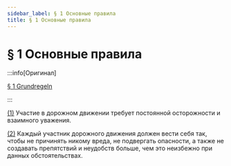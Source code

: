 ```yaml
---
sidebar_label: § 1 Основные правила
title: § 1 Основные правила
---
```


<VerifiedTranslationIcon />

# § 1 Основные правила

:::info[Оригинал]

[§ 1 Grundregeln](https://www.gesetze-im-internet.de/stvo_2013/__1.html)

:::

<span id="1">[(1)](#1)</span> Участие в дорожном движении требует постоянной осторожности и взаимного уважения.

<span id="2">[(2)](#2)</span> Каждый участник дорожного движения должен вести себя так, чтобы не причинять никому вреда,
не подвергать опасности, а также не создавать препятствий и неудобств больше, чем это неизбежно при
данных обстоятельствах.
